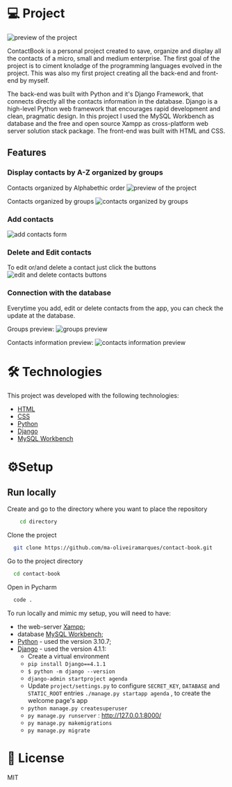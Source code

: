 # 💻 Project

![preview of the project](.github/app_preview.png 'Contact Book Project Preview')

ContactBook is a personal project created to save, organize and display all the contacts of a micro, small and medium enterprise.
The first goal of the project is to ciment knoladge of the programming languages evolved in the project. This was also my first project creating all the back-end and front-end by myself.

The back-end was built with Python and it's Django Framework, that connects directly all the contacts information in the database. Django is a high-level Python web framework that encourages rapid development and clean, pragmatic design.
In this project I used the MySQL Workbench as database and the free and open source Xampp as cross-platform web server solution stack package.
The front-end was built with HTML and CSS. 

## Features
### Display contacts by A-Z organized by groups
Contacts organized by Alphabethic order
![preview of the project](.github/app_preview.png 'Contact Book Project Preview')

Contacts organized by groups
![contacts organized by groups](.github/groups_preview.png 'Contact Book organized by groups preview')

### Add contacts
![add contacts form](.github/addContact_preview.png 'To add a contact form preview')

### Delete and Edit contacts
To edit or/and delete a contact just click the buttons
![edit and delete contacts buttons](.github/edit_delete.png 'To edit or/and delete a contact just click the buttons')

### Connection with the database
Everytime you add, edit or delete contacts from the app, you can check the update at the database.

Groups preview:
![groups preview](.github/database_preview_groups.png 'Groups preview')

Contacts information preview:
![contacts information preview](.github/database_preview.png 'Contacts information preview')

# 🛠️​ Technologies

This project was developed with the following technologies:

- [HTML](https://developer.mozilla.org/en-US/docs/Web/HTML)
- [CSS](https://developer.mozilla.org/en-US/docs/Web/CSS)
- [Python](https://www.python.org/doc/)
- [Django](https://docs.djangoproject.com/en/4.1/)
- [MySQL Workbench](https://dev.mysql.com/doc/)


# ⚙️Setup

## Run locally

Create and go to the directory where you want to place the repository

```bash
    cd directory
```

Clone the project

```bash
  git clone https://github.com/ma-oliveiramarques/contact-book.git

```

Go to the project directory

```bash
  cd contact-book
```

Open in Pycharm

```bash
  code .
```

To run locally and mimic my setup, you will need to have:
- the web-server [Xampp](https://www.apachefriends.org/);
- database [MySQL Workbench](https://www.mysql.com/downloads/);
- [Python](https://www.python.org/downloads/) - used the version 3.10.7;
- [Django](https://www.djangoproject.com/download/) - used the version 4.1.1:
  - Create a virtual environment
  - ```pip install Django==4.1.1```
  - ```$ python -m django --version```
  - ``django-admin startproject agenda``
  - Update ```project/settings.py``` to configure ```SECRET_KEY```, ```DATABASE``` and ```STATIC_ROOT``` entries
  ```./manage.py startapp agenda``` , to create the welcome page's app
  - ``python manage.py createsuperuser``
  - ``py manage.py runserver`` : http://127.0.0.1:8000/
  - ``py manage.py makemigrations``
  - ``py manage.py migrate``

  
# 📝​ License

MIT